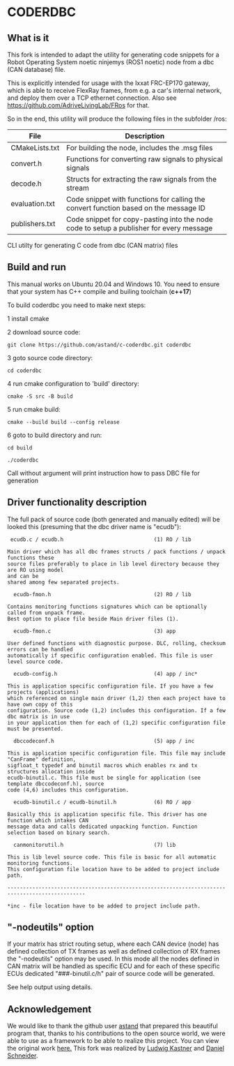   # CODERDBC 
  
  ## What is it

  This fork is intended to adapt the utility for generating code snippets for a Robot Operating System noetic ninjemys (ROS1 noetic) node from a dbc (CAN database) file. 
  
  This is explicitly intended for usage with the Ixxat FRC-EP170 gateway, which is able to receive FlexRay frames, from e.g. a car's internal network, and deploy them over a TCP ethernet connection. Also see https://github.com/AdriveLivingLab/FRos for that.
  
  So in the end, this utility will produce the following files in the subfolder /ros:
 
  | File           | Description |
  | -------------- | ----------- |
  | CMakeLists.txt | For building the node, includes the .msg files                     |
  | convert.h      | Functions for converting raw signals to physical signals           |
  | decode.h       | Structs for extracting the raw signals from the stream             |
  | evaluation.txt | Code snippet with functions for calling the convert function based on the message ID |
  | publishers.txt | Code snippet for copy-pasting into the node code to setup a publisher for every message                   |

  CLI utilty for generating C code from dbc (CAN matrix) files

  ## Build and run

  This manual works on Ubuntu 20.04 and Windows 10. You need to ensure that your system has
  C++ compile and builing toolchain (**c++17**)

  To build coderdbc you need to make next steps:
  
  1 install cmake
  
  2 download source code:

  `git clone https://github.com/astand/c-coderdbc.git coderdbc`
  
  3 goto source code directory:

  `cd coderdbc`

  4 run cmake configuration to 'build' directory:

  `cmake -S src -B build`

  5 run cmake build:

  `cmake --build build --config release`

  6 goto to build directory and run:

  `cd build`

  `./coderdbc`

  Call without argument will print instruction how to pass DBC file for generation

  ## Driver functionality description

  The full pack of source code (both generated and manually edited) will be looked this
  (presuming that the dbc driver name is "ecudb"):
      
     ecudb.c / ecudb.h                             (1) RO / lib

    Main driver which has all dbc frames structs / pack functions / unpack functions these 
    source files preferably to place in lib level directory because they are RO using model
    and can be 
    shared among few separated projects.

      ecudb-fmon.h                                 (2) RO / lib

    Contains monitoring functions signatures which can be optionally called from unpack frame. 
    Best option to place file beside Main driver files (1).

      ecudb-fmon.c                                 (3) app

    User defined functions with diagnostic purpose. DLC, rolling, checksum errors can be handled 
    automatically if specific configuration enabled. This file is user level source code.

      ecudb-config.h                               (4) app / inc*

    This is application specific configuration file. If you have a few projects (applications) 
    which referenced on single main driver (1,2) then each project have to have own copy of this 
    configuration. Source code (1,2) includes this configuration. If a few dbc matrix is in use 
    in your application then for each of (1,2) specific configuration file must be presented.

      dbccodeconf.h                                (5) app / inc

    This is application specific configuration file. This file may include "CanFrame" definition,
    sigfloat_t typedef and binutil macros which enables rx and tx structures allocation inside 
    ecudb-binutil.c. This file must be single for application (see template dbccodeconf.h), source
    code (4,6) includes this configuration.

      ecudb-binutil.c / ecudb-binutil.h            (6) RO / app

    Basically this is application specific file. This driver has one function which intakes CAN
    message data and calls dedicated unpacking function. Function selection based on binary search. 
    
      canmonitorutil.h                             (7) lib

    This is lib level source code. This file is basic for all automatic monitoring functions. 
    This configuration file location have to be added to project include path.
    
    -----------------------------------------------------------------------------------------------

    *inc - file location have to be added to project include path.

  ## "-nodeutils" option

  If your matrix has strict routing setup, where each CAN device (node) has defined collection 
  of TX frames as well as defined collection of RX frames the "-nodeutils" option may be used.
  In this mode all the nodes defined in CAN matrix will be handled as specific ECU and 
  for each of these specific ECUs dedicated "###-binutil.c/h" pair of source code will be generated.
  
  See help output using details.

  ## Acknowledgement
  We would like to thank the github user [astand](https://github.com/astand) that prepared this beautiful program that, thanks to his contributions to the open source world, we were able to use as a framework to be able to realize this project. You can view the original work [here.](https://github.com/astand/c-coderdbc)
  This fork was realized by [Ludwig Kastner](https://github.com/ludwig-kastner) and [Daniel Schneider](https://www.github.com/lnxdxc).